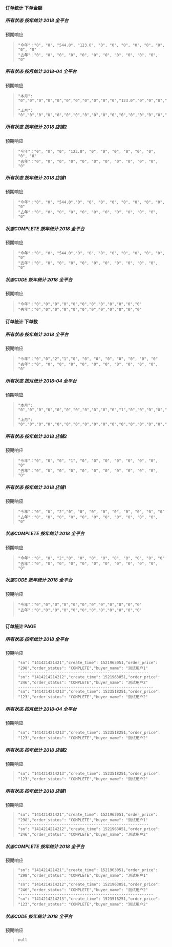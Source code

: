 #### 订单统计 下单金额

##### 所有状态 按年统计 2018 全平台

预期响应

> ```
> "今年"："0", "0", "544.0", "123.0", "0", "0", "0", "0", "0", "0", "0", "0"
> "去年"："0", "0", "0", "0", "0", "0", "0", "0", "0", "0", "0", "0"
> 
> ```



##### 所有状态 按月统计 2018-04 全平台

预期响应

> ```
> "本月":
> "0","0","0","0","0","0","0","0","0","0","0","123.0","0","0","0","0","0","0","0","0","0","0","0","0","0","0","0","0","0","0"
> 
> "上月":
> "0","0","0","0","0","0","0","0","0","0","0","0","0","0","0","0","0","0","0","0","0","0","0","0","544.0","0","0","0","0","0" 
> 
> ```



##### 所有状态 按年统计 2018 店铺2

预期响应

> ```
> "今年"："0", "0", "0", "123.0", "0", "0", "0", "0", "0", "0", "0", "0"
> "去年"："0", "0", "0", "0", "0", "0", "0", "0", "0", "0", "0", "0"
> 
> ```



##### 所有状态 按年统计 2018 店铺1

预期响应

> ```
> "今年"："0", "0", "544.0","0", "0", "0", "0", "0", "0", "0", "0", "0"
> "去年"："0", "0", "0", "0", "0", "0", "0", "0", "0", "0", "0", "0"
> 
> ```



##### 状态COMPLETE 按年统计 2018 全平台

预期响应

> ```
> "今年"："0", "0", "544.0","0", "0", "0", "0", "0", "0", "0", "0", "0"
> "去年"："0", "0", "0", "0", "0", "0", "0", "0", "0", "0", "0", "0"
> 
> ```



##### 状态CODE 按年统计 2018 全平台

预期响应

> ```
> "今年"："0","0","0","0","0","0","0","0","0","0","0","0"
> "去年"："0","0","0","0","0","0","0","0","0","0","0","0"
> 
> ```



#### 订单统计 下单数

##### 所有状态 按年统计 2018 全平台

预期响应

> ```
> "今年"："0","0","2","1","0", "0", "0", "0", "0", "0", "0", "0"
> "去年"："0", "0", "0", "0", "0", "0", "0", "0", "0", "0", "0", "0"
> 
> ```



##### 所有状态 按月统计 2018-04 全平台

预期响应

> ```
> "本月":
> "0","0","0","0","0","0","0","0","0","0","0","1","0","0","0","0","0","0","0","0","0","0","0","0","0","0","0","0","0","0"
> 
> "上月":
> "0","0","0","0","0","0","0","0","0","0","0","0","0","0","0","0","0","0","0","0","0","0","0","0","2","0","0","0","0","0" 
> 
> ```



##### 所有状态 按年统计 2018 店铺2

预期响应

> ```
> "今年"："0", "0", "0", "1", "0", "0", "0", "0", "0", "0", "0", "0"
> "去年"："0", "0", "0", "0", "0", "0", "0", "0", "0", "0", "0", "0"
> 
> ```



##### 所有状态 按年统计 2018 店铺1

预期响应

> ```
> "今年"："0", "0", "2","0", "0", "0", "0", "0", "0", "0", "0", "0"
> "去年"："0", "0", "0", "0", "0", "0", "0", "0", "0", "0", "0", "0"
> 
> ```



##### 状态COMPLETE 按年统计 2018 全平台

预期响应

> ```
> "今年"："0", "0", "2","0", "0", "0", "0", "0", "0", "0", "0", "0"
> "去年"："0", "0", "0", "0", "0", "0", "0", "0", "0", "0", "0", "0"
> 
> ```



##### 状态CODE 按年统计 2018 全平台

预期响应

> ```
> "今年"："0","0","0","0","0","0","0","0","0","0","0","0"
> "去年"："0","0","0","0","0","0","0","0","0","0","0","0"
> 
> 
> ```



#### 订单统计 PAGE

##### 所有状态 按年统计 2018 全平台

预期响应

> ```
> "sn": "141421421421","create_time": 1521963051,"order_price": "298","order_status": "COMPLETE","buyer_name": "测试用户1"
> ---------------------------------------------------------
> "sn": "1414214214212","create_time": 1521963051,"order_price": "246","order_status": "COMPLETE","buyer_name": "测试用户2"
> -----------------------------------------------------------
> "sn": "1414214214213","create_time": 1523518251,"order_price": "123","order_status": "COMPLETE","buyer_name": "测试用户2"
> 
> ```



##### 所有状态 按月统计 2018-04 全平台

预期响应

> ```
> "sn": "1414214214213","create_time": 1523518251,"order_price": "123","order_status": "COMPLETE","buyer_name": "测试用户2"
> 
> ```



##### 所有状态 按年统计 2018 店铺2

预期响应

> ```
> "sn": "1414214214213","create_time": 1523518251,"order_price": "123","order_status": "COMPLETE","buyer_name": "测试用户2"
> 
> ```



##### 所有状态 按年统计 2018 店铺1

预期响应

> ```
> "sn": "141421421421","create_time": 1521963051,"order_price": "298","order_status": "COMPLETE","buyer_name": "测试用户1"
> ---------------------------------------------------------
> "sn": "1414214214212","create_time": 1521963051,"order_price": "246","order_status": "COMPLETE","buyer_name": "测试用户2"
> 
> ```



##### 状态COMPLETE 按年统计 2018 全平台

预期响应

> ```
> "sn": "141421421421","create_time": 1521963051,"order_price": "298","order_status": "COMPLETE","buyer_name": "测试用户1"
> ---------------------------------------------------------
> "sn": "1414214214212","create_time": 1521963051,"order_price": "246","order_status": "COMPLETE","buyer_name": "测试用户2"
> -----------------------------------------------------------
> "sn": "1414214214213","create_time": 1523518251,"order_price": "123","order_status": "COMPLETE","buyer_name": "测试用户2"
> 
> ```



##### 状态CODE 按年统计 2018 全平台

预期响应

> ```
> null
> 
> ```

